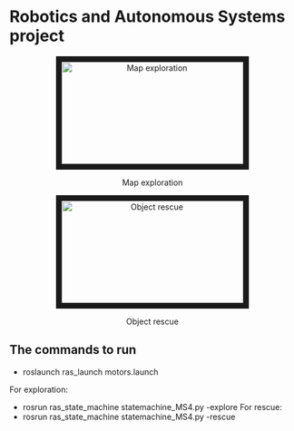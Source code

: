 # Robotics and Autonomous Systems project

<p align="center">
    <a href="http://www.youtube.com/watch?feature=player_embedded&v=DHLYpqP2aGI" target="_blank"><img src="http://img.youtube.com/vi/DHLYpqP2aGI/0.jpg" 
    alt="Map exploration" width="320" height="180" border="10" /></a>
</p>
<p align="center">
    Map exploration
</p>

<p align="center">
    <a href="http://www.youtube.com/watch?feature=player_embedded&v=-L3Hin3oR7I" target="_blank"><img src="http://img.youtube.com/vi/-L3Hin3oR7I/0.jpg" 
    alt="Object rescue" width="320" height="180" border="10" /></a>
</p>
<p align="center">
    Object rescue
</p>


## The commands to run 
  * roslaunch ras_launch motors.launch 

For exploration:
  * rosrun ras_state_machine statemachine_MS4.py -explore 
For rescue:
  * rosrun ras_state_machine statemachine_MS4.py -rescue
  
